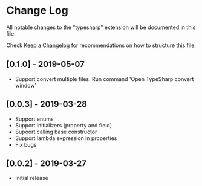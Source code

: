 # Change Log

All notable changes to the "typesharp" extension will be documented in this file.

Check [Keep a Changelog](http://keepachangelog.com/) for recommendations on how to structure this file.

## [0.1.0] - 2019-05-07

- Support convert multiple files. Run command 'Open TypeSharp convert window'

## [0.0.3] - 2019-03-28

- Support enums
- Support initializers (property and field) 
- Supoort calling base constructor
- Support lambda expression in properties
- Fix bugs

## [0.0.2] - 2019-03-27

- Initial release